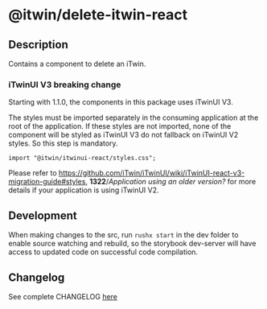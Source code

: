 # @itwin/delete-itwin-react

## Description

Contains a component to delete an iTwin.

### iTwinUI V3 breaking change

Starting with 1.1.0, the components in this package uses iTwinUI V3.

The styles must be imported separately in the consuming application at the root of the application.
If these styles are not imported, none of the component will be styled as iTwinUI V3 do not fallback on iTwinUI V2 styles. So this step is mandatory.

```tsx
import "@itwin/itwinui-react/styles.css";
```

Please refer to <https://github.com/iTwin/iTwinUI/wiki/iTwinUI-react-v3-migration-guide#styles>, __1322__/_Application using an older version?_  for more details if your application is using iTwinUI V2.

## Development

When making changes to the src, run `rushx start` in the dev folder to enable source watching and rebuild, so the storybook dev-server will have access to updated code on successful code compilation.

## Changelog

See complete CHANGELOG [here](https://github.com/iTwin/admin-components-react/blob/main/packages/modules/delete-itwin/CHANGELOG.md)
